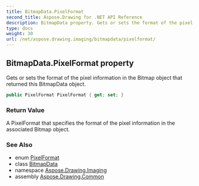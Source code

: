 ```yaml
---
title: BitmapData.PixelFormat
second_title: Aspose.Drawing for .NET API Reference
description: BitmapData property. Gets or sets the format of the pixel information in the Bitmap object that returned this BitmapData object
type: docs
weight: 30
url: /net/aspose.drawing.imaging/bitmapdata/pixelformat/
---
```

## BitmapData.PixelFormat property

Gets or sets the format of the pixel information in the Bitmap object that returned this BitmapData object.

```csharp
public PixelFormat PixelFormat { get; set; }
```

### Return Value

A PixelFormat that specifies the format of the pixel information in the associated Bitmap object.

### See Also

* enum [PixelFormat](../../pixelformat/)
* class [BitmapData](../)
* namespace [Aspose.Drawing.Imaging](../../bitmapdata/)
* assembly [Aspose.Drawing.Common](../../../)



